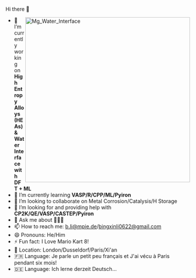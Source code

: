 Hi there 👋

<img align="right" width="450" alt="Mg_Water_Interface" src="https://github.com/user-attachments/assets/9af8599c-adac-45e7-8908-ca67091578d0">


- 🔭 I’m currently working on **High Entropy Alloys (HEAs) & Water Interface with DFT + ML**
- 🌱 I’m currently learning **VASP/R/CPP/ML/Pyiron**
- 👯 I’m looking to collaborate on Metal Corrosion/Catalysis/H Storage
- 🤔 I’m looking for and providing help with **CP2K/QE/VASP/CASTEP/Pyiron**
- 💬 Ask me about 🙆🏻‍♂️
- 📫 How to reach me: b.li@mpie.de/bingxinli0622@gmail.com
- 😄 Pronouns: He/Him
- ⚡ Fun fact: I Love Mario Kart 8!
- 🎡 Location: London/Dusseldorf/Paris/Xi'an
- 🇫🇷 Language: Je parle un petit peu français et J'ai vécu à Paris pendant six mois!
- 🇩🇪 Language: Ich lerne derzeit Deutsch...
  




